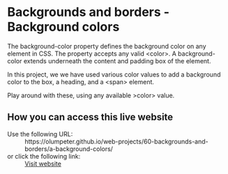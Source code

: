 # Backgrounds and borders - Background colors

The background-color property defines the background color on any element in CSS. The property accepts any valid &lt;color&gt;. A background-color extends underneath the content and padding box of the element. 

In this project, we we have used various color values to add a background color to the box, a heading, and a &lt;span&gt; element.
    
Play around with these, using any available &gt;color&gt; value.

## How you can access this live website

<dl>
  Use the following URL:
  <dd>
    https://olumpeter.github.io/web-projects/60-backgrounds-and-borders/a-background-colors/
  </dd>
  or click the following link:
  <dd>
    <a href="https://olumpeter.github.io/web-projects/60-backgrounds-and-borders/a-background-colors/">Visit website</a>
  </dd>
</dl>
